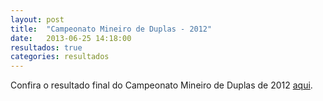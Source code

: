 ```yaml
---
layout: post
title:  "Campeonato Mineiro de Duplas - 2012"
date:   2013-06-25 14:18:00
resultados: true
categories: resultados
---
```


Confira o resultado final do Campeonato Mineiro de Duplas de 2012 [aqui]({{site.baseurl}}/documentos/duplas2012.pdf "CMTM de Duplas de 2012").